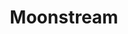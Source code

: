 ---
guid: "9443E319-4C96-468B-873E-C1B0C8388A8A"
title: "Moonstream"
description: "We're joined by the founder of Moonstream, Neeraj, as he delves into the world of sustainable blockchain game economies. Learn about the challenges of decentralizing a community and the role of game design in web3 games. #blockchain #web3games #metaverse"
pubDate: "Tue, 18 Oct 2022 18:00:00 -0500"
itunes-explicit: "no"
itunes-episode: 46
itunes-episodeType: full

# More info
youtube-full: https://www.youtube.com/watch?v=DNXdgXLAy0M
discussion: https://twitter.com/fulldecent/status/1582507892220911618

# Timeline
timeline:
  - seconds: 100
    title: Intro Neeraj
  - seconds: 165
    title: What will make web3 games break out?
  - seconds: 303
    title: Does SMB1 ownership values like Web3?
  - seconds: 395
    title: The metaverse is really about communities
  - seconds: 426
    title: Neeraj motivation
  - seconds: 534
    title: Prerequisites for this call
  - seconds: 783
    title: Reputations in Moonstream community
  - seconds: 822
    title: How do you decentralize a community?
  - seconds: 854
    title: ICO token distributions
  - seconds: 930
    title: Why it's impossible to build a DAO
  - seconds: 1006
    title: How are arcades like DAOs?
  - seconds: 1157
    title: The secret for avoiding large community incentive problems!
  - seconds: 1315
    title: Hire a game designer to make daos?
  - seconds: 1380
    title: Where is the fun in web3 games?
  - seconds: 1444
    title: How game design affects lore
  - seconds: 1550
    title: Dark forest vs StarCraft


# File information
enclosure-url: "https://media.phor.net/csh/2022-10-18-episode-46.m4a"
enclosure-length: 36670022
enclosure-type: "audio/x-m4a"
itunes-duration: 1724
---